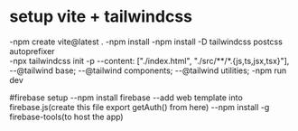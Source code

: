 # setup vite + tailwindcss
-npm create vite@latest .
-npm install
-npm install -D tailwindcss postcss autoprefixer                                                                                      
-npx tailwindcss init -p
    --content: ["./index.html", "./src/**/*.{js,ts,jsx,tsx}"],
    --@tailwind base;
    --@tailwind components;
    --@tailwind utilities;
-npm run dev

#firebase setup
--npm install firebase
--add web template into firebase.js(create this file export getAuth() from here)
--npm install -g firebase-tools(to host the app)




